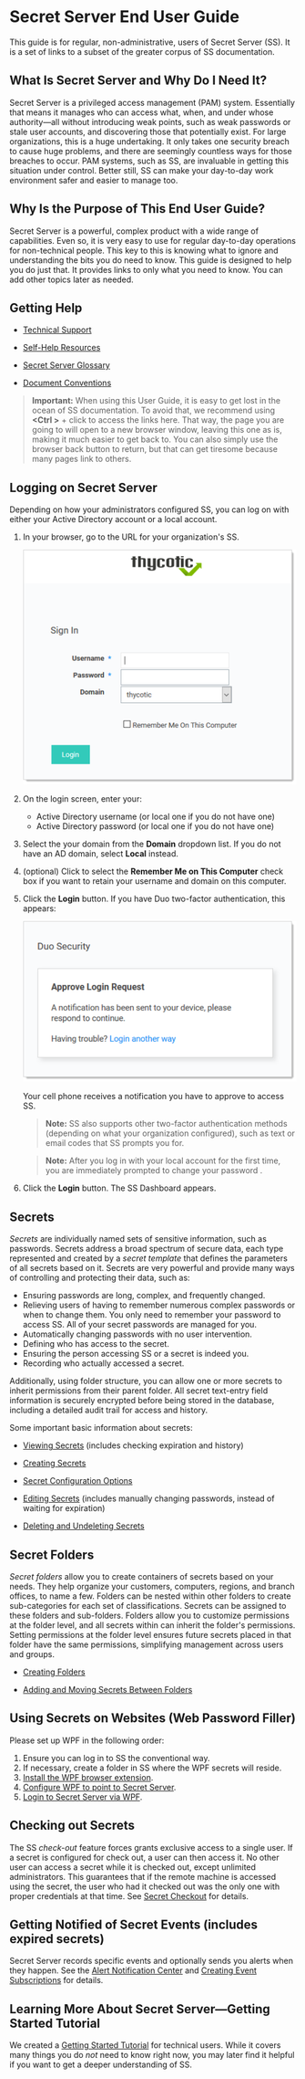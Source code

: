 [title]: # (Secret Server End User Guide)
[tags]: # (Getting Started, Help)
[priority]: # (1000)
# Secret Server End User Guide

This guide is for regular, non-administrative, users of Secret Server (SS). It is a set of links to a subset of the greater corpus of SS documentation.

## What Is Secret Server and Why Do I Need It?

Secret Server is a privileged access management (PAM) system. Essentially that means it manages who can access what, when, and under whose authority—all without introducing weak points, such as weak passwords or stale user accounts, and discovering those that potentially exist. For large organizations, this is a huge undertaking. It only takes one security breach to cause huge problems, and there are seemingly countless ways for those breaches to occur. PAM systems, such as SS, are invaluable in getting this situation under control. Better still, SS can make your day-to-day work environment safer and easier to manage too.

## Why Is the Purpose of This End User Guide?

Secret Server is a powerful, complex product with a wide range of capabilities. Even so, it is very easy to use for regular day-to-day operations for non-technical people. This key to this is knowing what to ignore and understanding the bits you do need to know. This guide is designed to help you do just that. It provides links to only what you need to know. You can add other topics later as needed.

## Getting Help

* [Technical Support](../help/technical-support/index.md)

* [Self-Help Resources](../help/self-help-resources/index.md)

* [Secret Server Glossary](../help/secret-server-glossary/index.md)

* [Document Conventions](../help/document-conventions/index.md)

> **Important:** When using this User Guide, it is easy to get lost in the ocean of SS documentation. To avoid that, we recommend using **\<Ctrl \>** + click to access the links here. That way, the page you are going to will open to a new browser window, leaving this one as is, making it much easier to get back to. You can also simply use the browser back button to return, but that can get tiresome because many pages link to others.

## Logging on Secret Server

Depending on how your administrators configured SS, you can log on with either your Active Directory account or a local account.

1. In your browser, go to the URL for your organization's SS.

   ![image-20200327132844211](images/image-20200327132844211.png)

2. On the login screen, enter your:

   - Active Directory username (or local one if you do not have one)
   - Active Directory password (or local one if you do not have one)

3. Select the your domain from the **Domain** dropdown list. If you do not have an AD domain, select **Local** instead.

4. (optional) Click to select the **Remember Me on This Computer** check box if you want to retain your username and domain on this computer.

5. Click the **Login** button. If you have Duo two-factor authentication, this appears:

   ![image-20200327133313731](images/image-20200327133313731.png)

   Your cell phone receives a notification you have to approve to access SS. 

   > **Note:** SS also supports other two-factor authentication methods (depending on what your organization configured), such as text or email codes that SS prompts you for.
   
   > **Note:** After you log in with your local account for the first time, you are immediately prompted to change your password .

6. Click the **Login** button. The SS Dashboard appears.

## Secrets

_Secrets_ are individually named sets of sensitive information, such as passwords. Secrets address a broad spectrum of secure data, each type represented and created by a _secret template_ that defines the parameters of all secrets based on it. Secrets are very powerful and provide many ways of controlling and protecting their data, such as:

- Ensuring passwords are long, complex, and frequently changed. 
- Relieving users of having to remember numerous complex passwords or when to change them. You only need to remember your password to access SS. All of your secret passwords are managed for you.
- Automatically changing passwords with no user intervention.
- Defining who has access to the secret.
- Ensuring the person accessing SS or a secret is indeed you.
- Recording who actually accessed a secret.

Additionally, using folder structure, you can allow one or more secrets to inherit permissions from their parent folder. All secret text-entry field information is securely encrypted before being stored in the database, including a detailed audit trail for access and history.

Some important basic information about secrets:

- [Viewing Secrets](../secret-management/procedures/viewing-secrets/index.md) (includes checking expiration and history)

- [Creating Secrets](../secret-management/procedures/creating-secrets/index.md)

- [Secret Configuration Options](../secret-management/secret-configuration-options/index.md)

- [Editing Secrets](../secret-management/procedures/editing-secrets/index.md) (includes manually changing passwords, instead of waiting for expiration)

- [Deleting and Undeleting Secrets](../secret-management/procedures/deleting-and-undeleting-secrets/index.md)

## Secret Folders

*Secret folders* allow you to create containers of secrets based on your needs. They help organize your customers, computers, regions, and branch offices, to name a few. Folders can be nested within other folders to create sub-categories for each set of classifications. Secrets can be assigned to these folders and sub-folders. Folders allow you to customize permissions at the folder level, and all secrets within can inherit the folder's permissions. Setting permissions at the folder level ensures future secrets placed in that folder have the same permissions, simplifying management across users and groups.

- [Creating Folders](../secret-folders/managing-folders/creating-folders/index.md)

- [Adding and Moving Secrets Between Folders](../secret-folders/managing-folders/adding-and-moving-secrets-between-folders/index.md)

## Using Secrets on Websites (Web Password Filler)

Please set up WPF in the following order:

1. Ensure you can log in to SS the conventional way.
1. If necessary, create a folder in SS where the WPF secrets will reside.
1. [Install the WPF browser extension](https://docs.thycotic.com/wpf/2.0.0/getting-started/install.md).
1. [Configure WPF to point to Secret Server](https://docs.thycotic.com/wpf/2.0.0/getting-started/connect.md).
1. [Login to Secret Server via WPF](https://docs.thycotic.com/wpf/2.0.0/getting-started/login-ss.md).

## Checking out Secrets

The SS _check-out_ feature forces grants exclusive access to a single user. If a secret is configured for check out, a user can then access it. No other user can access a secret while it is checked out, except unlimited administrators. This guarantees that if the remote machine is accessed using the secret, the user who had it checked out was the only one with proper credentials at that time. See [Secret Checkout](../secret-checkout/index.md) for details.

## Getting Notified of Secret Events (includes expired secrets)

Secret Server records specific events and optionally sends you alerts when they happen. See the [Alert Notification Center](../events-and-alerts/alert-notification-center-inbox/index.md) and [Creating Event Subscriptions](../events-and-alerts/event-subscription-page/creating-event-subscriptions/index.md) for details.

## Learning More About Secret Server—Getting Started Tutorial

We created a [Getting Started Tutorial](../getting-started-tutorial/index.md) for technical users. While it covers many things you do *not* need to know right now, you may later find it helpful if you want to get a deeper understanding of SS.
